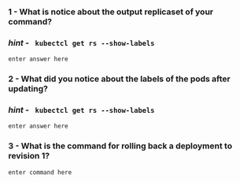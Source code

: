 ### 1 - What is notice about the output replicaset of your command?
### *hint* - ``` kubectcl get rs --show-labels```

```
enter answer here
```

### 2 - What did you notice about the labels of the pods after updating?
### *hint* - ``` kubectcl get rs --show-labels```

```
enter answer here
```

### 3 - What is the command for rolling back a deployment to revision 1?

```
enter command here
```
